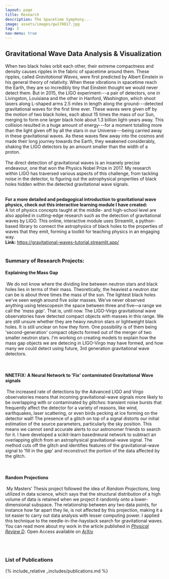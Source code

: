 ```yaml
---
layout: page
title: Research
description: The Spacetime Symphony...
image: assets/images/gw170817.jpg
tag: 3
nav-menu: true
---
```



<!-- Main -->
<div id="main" class="alt" display:inline-block>
    
<style>
body {
  background-image: url('../bbhspins_bg.gif'); background-repeat:no-repeat; 
    background-attachment: fixed; background-size: cover; 
}
</style> 


<!-- One -->
<section id="one">
  <div class="inner">
 

     
<h2> Gravitational Wave Data Analysis & Visualization</h2>

When two black holes orbit each other, their extreme compactness and density causes ripples in the fabric of spacetime around them. These ripples, called <i>Gravitational Waves</i>, were first predicted by Albert Einstein in his general theory of relativity. When these vibrations in spacetime reach the Earth, they are so incredibly tiny that Einstein thought we would never detect them. But in 2015, the LIGO experiment---a pair of detectors, one in Livingston, Louisiana and the other in Hanford, Washington, which shoot lasers along L-shaped arms 2.5 miles in length along the ground---detected gravitational waves for the first time ever. These waves were given off by the motion of two black holes, each about 15 times the mass of our Sun, merging to form one larger black hole about 1.3 billion light-years away. This collision resulted in a huge amount of energy---for a moment totalling more than the light given off by all the stars in our Universe---being carried away in these gravitational waves. As these waves flew away into the cosmos and made their long journey towards the Earth, they weakened considerably, shaking the LIGO detectors by an amount smaller than the width of a proton. 
<br><br>
The direct detection of gravitational waves is an insanely precise endeavour, one that won the Physics Nobel Prize in 2017. My research within LIGO has traversed various aspects of this challenge, from tackling noise in the detector, to figuring out the astrophysical properties of black holes hidden within the detected gravitational wave signals.

<p><br>
<b> For a more detailed and pedagogical introduction to gravitational wave physics, check out this interactive learning module I have created: </b> 
   <br>
        A lot of physics concepts taught at the middle- and high-school level are also applied in cutting-edge research such as the detection of gravitational waves by LIGO. This online, interactive module uses Streamlit, a python-based library to connect the astrophysics of black holes to the properties of waves that they emit, forming a toolkit for teaching physics in an engaging way. 
    <br> <b>Link:</b>
    <a href="https://gravitational-waves-tutorial.streamlit.app/" target="_blank" rel="noopener">https://gravitational-waves-tutorial.streamlit.app/</a>
<br><br>
            </p>


<p>
    
<h3> Summary of Research Projects:</h3>

<h4> Explaining the Mass Gap </h4>
<p><span class="image left"><img src="{% link assets/images/massgap.jpg %}" alt="" /></span> We do not know where the dividing line between neutron stars and black holes lies in terms of their mass. Theoretically, the heaviest a neutron star can be is about three times the mass of the sun. The lightest black holes we’ve seen weigh around five solar masses. We’ve never observed anything using telescopesin the space between three and five—a range we call the <i>'mass gap'</i>. That is, until now. The LIGO-Virgo gravitational wave observatories have detected compact objects with masses in this range. We are still unsure whether they are heavy neutron stars or lightweight black holes. It is still unclear on how they form. One possibility is of them being 'second-generation' compact objects formed out of the merger of two smaller neutron stars. I'm working on creating models to explain how the mass gap objects we are detecing in LIGO-Virgo may have formed, and how many we could detect using future, 3rd generation gravitational wave detectors.</p>

<br>

<h4> NNETFIX: A Neural Network to 'Fix' contaminated Gravitational Wave signals </h4>
<p><span class="image right"><img src="{% link assets/images/nnetfix.gif %}" alt="" /></span> The increased rate of detections by the Advanced LIGO and Virgo observatories means that incoming gravitational-wave signals more likely to be overlapping with or contaminated by <i>glitches</i>: transient noise bursts that frequently affect the detector for a variety of reasons, like wind, earthquakes, laser scattering, or even birds pecking at ice forming on the detector 
wall! The presence of a glitch on top of a signal distorts our initial estimation of the source parameters, particularly the sky position. 
This means we cannot send accurate alerts to our astronomer friends to search for it. I have developed a scikit-learn basedneural network 
to subtract an overlapping glitch from an astrophysical gravitational-wave signal. The method cuts off the glitch and identifies features of the gravitational-wave signal to 'fill in the gap' and reconstruct the portion of the data affected by the glitch.</p>

<br>

<h4> Random Projections </h4>
<p><span class="image left"><img src="{% link assets/images/RPPlanes.jpg %}" alt="" /></span> My Masters' Thesis project followed the idea of <i>Random Projections</i>, long utilized in data science, which says that the structural distribution of a high volume of data is retained when we project it randomly onto a lower-dimensional subspace. The relationship between any two data points, for instance how far apart they lie, is not affected by this projection, making it a lot easier to carry out data analysis with lesser computing power. I applied this technique to the needle-in-the-haystack search for gravitational waves. You can read more about my work in the article published in <a href="https://journals.aps.org/prd/abstract/10.1103/PhysRevD.99.101503" target="_blank" rel="noopener"><i>Physical Review D</i></a>. Open Access available on <a href="https://arxiv.org/abs/1801.04506" target="_blank" rel="noopener">ArXiv</a></p>

<p>
<br><br>
<h3> List of Publications </h3>

{% include_relative _includes/publications.md %}

</p>
